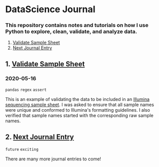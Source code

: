 # DataScience Journal
### This repository contains notes and tutorials on how I use Python to explore, clean, validate, and analyze data.

1. [Validate Sample Sheet](#validat-sample-sheet)
1. [Next Journal Entry](#next-journal-entry)

## 1. [Validate Sample Sheet](VerifyCSV.ipynb)
### 2020-05-16
`pandas` `regex` `assert`

This is an example of validating the data to be included in an [Illumina sequencing sample sheet](https://www.illumina.com/content/dam/illumina-marketing/documents/products/technotes/sequencing-sheet-format-specifications-technical-note-970-2017-004.pdf).  I was asked to ensure that all sample names were unique and conformed to Illumina's formatting guidelines. I also verified that sample names started with the corresponding raw sample names.

## 2. [Next Journal Entry](https://www.seanbeagle.com)
`future` `exciting`

There are many more journal entries to come!
